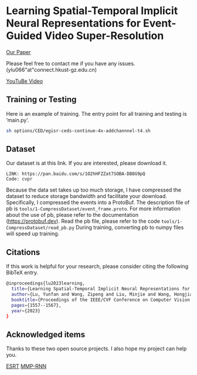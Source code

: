 # Learning Spatial-Temporal Implicit Neural Representations for Event-Guided Video Super-Resolution


[Our Paper](https://openaccess.thecvf.com/content/CVPR2023/papers/Lu_Learning_Spatial-Temporal_Implicit_Neural_Representations_for_Event-Guided_Video_Super-Resolution_CVPR_2023_paper.pdf)

Please feel free to contact me if you have any issues. (ylu066"at"connect.hkust-gz.edu.cn)


<!-- [video](https://www.youtube.com/watch?v=ty531p2Me7Qng) -->
[YouTuBe Video](https://www.youtube.com/watch?v=ty531p2Me7Qng)

## Training or Testing

Here is an example of training. The entry point for all training and testing is ‘main.py’.

```sh
sh options/CED/egisr-ceds-continue-4x-addchannnel-t4.sh
```

## Dataset

Our dataset is at this link. If you are interested, please download it.

```
LINK: https://pan.baidu.com/s/1O2hHFZZat7SOBA-DB8G9pQ 
Code: cvpr
```

Because the data set takes up too much storage, I have compressed the dataset to reduce storage bandwidth and facilitate your download.
Specifically, I compressed the events into a ProtoBuf.
The description file of pb is `tools/1-CompressDataset/event_frame.proto`.
For more information about the use of pb, please refer to the documentation (https://protobuf.dev).
Read the pb file, please refer to the code `tools/1-CompressDataset/read_pb.py`
During training, converting pb to numpy files will speed up training.

## Citations

If this work is helpful for your research, please consider citing the following BibTeX entry.

```sh
@inproceedings{lu2023learning,
  title={Learning Spatial-Temporal Implicit Neural Representations for Event-Guided Video Super-Resolution},
  author={Lu, Yunfan and Wang, Zipeng and Liu, Minjie and Wang, Hongjian and Wang, Lin},
  booktitle={Proceedings of the IEEE/CVF Conference on Computer Vision and Pattern Recognition},
  pages={1557--1567},
  year={2023}
}
```

## Acknowledged items

Thanks to these two open source projects. I also hope my project can help you.

[ESRT](https://github.com/luissen/ESRT)
[MMP-RNN](https://github.com/sollynoay/MMP-RNN)

